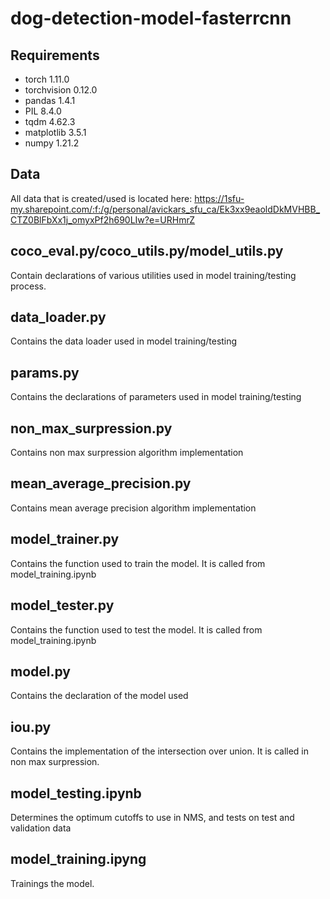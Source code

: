 # dog-detection-model-fasterrcnn

## Requirements
- torch 1.11.0
- torchvision 0.12.0
- pandas 1.4.1
- PIL 8.4.0
- tqdm 4.62.3
- matplotlib 3.5.1
- numpy 1.21.2

## Data

All data that is created/used is located here: https://1sfu-my.sharepoint.com/:f:/g/personal/avickars_sfu_ca/Ek3xx9eaoldDkMVHBB_CTZ0BlFbXx1j_omyxPf2h690LIw?e=URHmrZ

## coco_eval.py/coco_utils.py/model_utils.py

Contain declarations of various utilities used in model training/testing process.

## data_loader.py

Contains the data loader used in model training/testing

## params.py

Contains the declarations of parameters used in model training/testing

## non_max_surpression.py

Contains non max surpression algorithm implementation

## mean_average_precision.py

Contains mean average precision algorithm implementation

## model_trainer.py

Contains the function used to train the model.  It is called from model_training.ipynb

## model_tester.py

Contains the function used to test the model.  It is called from model_training.ipynb

## model.py

Contains the declaration of the model used

## iou.py

Contains the implementation of the intersection over union.  It is called in non max surpression.

## model_testing.ipynb

Determines the optimum cutoffs to use in NMS, and tests on test and validation data

## model_training.ipyng

Trainings the model.


